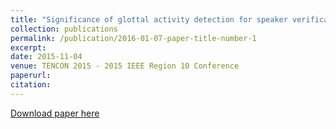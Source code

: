 ```yaml
---
title: "Significance of glottal activity detection for speaker verification in degraded and limited data condition"
collection: publications
permalink: /publication/2016-01-07-paper-title-number-1
excerpt: 
date: 2015-11-04
venue: TENCON 2015 - 2015 IEEE Region 10 Conference
paperurl:
citation:  
---
```

[Download paper here](http://ashutosh620.github.io/files/paper1.pdf)
